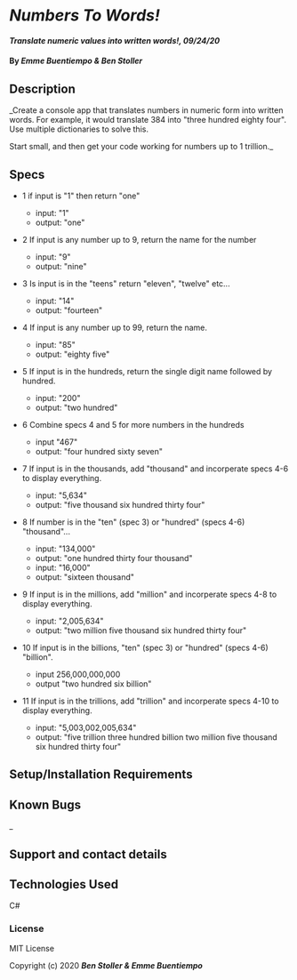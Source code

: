 # _Numbers To Words!_

#### _Translate numeric values into written words!, 09/24/20_

#### By _**Emme Buentiempo & Ben Stoller**_

## Description

_Create a console app that translates numbers in numeric form into written words. For example, it would translate 384 into "three hundred eighty four". Use multiple dictionaries to solve this.

Start small, and then get your code working for numbers up to 1 trillion._

## Specs

* 1 if input is "1" then return "one"
  * input: "1"
  * output: "one"

* 2 If input is any number up to 9, return the name for the number
  * input: "9"
  * output: "nine"

* 3 Is input is in the "teens" return "eleven", "twelve" etc...
  * input: "14"
  * output: "fourteen"

* 4 If input is any number up to 99, return the name.
  * input: "85"
  * output: "eighty five"

* 5 If input is in the hundreds, return the single digit name followed by hundred.
  * input: "200"
  * output: "two hundred"

* 6 Combine specs 4 and 5 for more numbers in the hundreds
  * input "467"
  * output: "four hundred sixty seven"

* 7 If input is in the thousands, add "thousand" and incorperate specs 4-6 to display everything. 
  * input: "5,634"
  * output: "five thousand six hundred thirty four"

* 8 If number is in the "ten" (spec 3) or "hundred" (specs 4-6) "thousand"...
  * input: "134,000"
  * output: "one hundred thirty four thousand"
  * input: "16,000"
  * output: "sixteen thousand"
  
* 9 If input is in the millions, add "million" and incorperate specs 4-8 to display everything. 
  * input: "2,005,634"
  * output: "two million five thousand six hundred thirty four"

* 10 If input is in the billions, "ten" (spec 3) or "hundred" (specs 4-6) "billion".
  * input 256,000,000,000
  * output "two hundred six billion"

* 11 If input is in the trillions, add "trillion" and incorperate specs 4-10 to display everything. 
  * input: "5,003,002,005,634"
  * output: "five trillion three hundred billion two million five thousand six hundred thirty four"

## Setup/Installation Requirements


## Known Bugs

_

## Support and contact details



## Technologies Used

C#

### License

MIT License

Copyright (c) 2020 **_Ben Stoller & Emme Buentiempo_**

